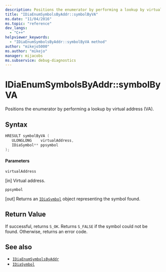 ```yaml
---
description: Positions the enumerator by performing a lookup by virtual address (VA).
title: "IDiaEnumSymbolsByAddr::symbolByVA"
ms.date: "11/04/2016"
ms.topic: "reference"
dev_langs:
  - "C++"
helpviewer_keywords:
  - "IDiaEnumSymbolsByAddr::symbolByVA method"
author: "mikejo5000"
ms.author: "mikejo"
manager: mijacobs
ms.subservice: debug-diagnostics
---
```


# IDiaEnumSymbolsByAddr::symbolByVA

Positions the enumerator by performing a lookup by virtual address (VA).

## Syntax

```c++
HRESULT symbolByVA (
   ULONGLONG    virtualAddress,
   IDiaSymbol** ppsymbol
);
```

#### Parameters

`virtualAddress`

[in] Virtual address.

`ppsymbol`

[out] Returns an [`IDiaSymbol`](../../debugger/debug-interface-access/idiasymbol.md) object representing the symbol found.

## Return Value

If successful, returns `S_OK`. Returns `S_FALSE` if the symbol could not be found. Otherwise, returns an error code.

## See also

- [`IDiaEnumSymbolsByAddr`](../../debugger/debug-interface-access/idiaenumsymbolsbyaddr.md)
- [`IDiaSymbol`](../../debugger/debug-interface-access/idiasymbol.md)
